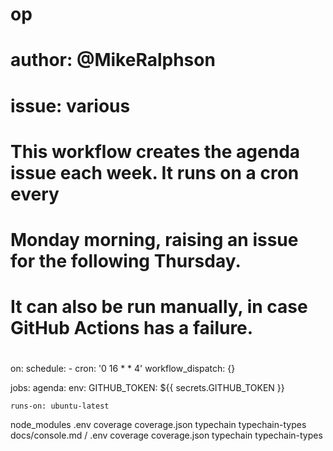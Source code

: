 # op
# author: @MikeRalphson
# issue: various

#
# This workflow creates the agenda issue each week. It runs on a cron every
# Monday morning, raising an issue for the following Thursday.
# It can also be run manually, in case GitHub Actions has a failure.
#

on:
  schedule:
    - cron: '0 16 * * 4'
  workflow_dispatch: {}
  
jobs:
  agenda:
    env:
      GITHUB_TOKEN: ${{ secrets.GITHUB_TOKEN }}

    runs-on: ubuntu-latest
node_modules
.env
coverage
coverage.json
typechain
typechain-types
docs/console.md
/
.env
coverage
coverage.json
typechain
typechain-types
